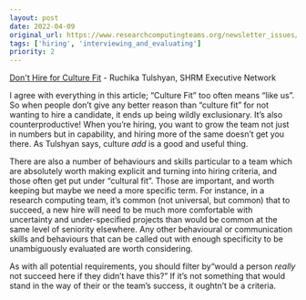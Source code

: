 ```yaml
---
layout: post
date: 2022-04-09
original_url: https://www.researchcomputingteams.org/newsletter_issues/0117
tags: ['hiring', 'interviewing_and_evaluating']
priority: 2
---
```


<!-- markdownlint-disable MD033 -->
<!-- markdownlint-disable MD041 -->
<!-- markdownlint-disable MD049 -->

[Don't Hire for Culture Fit](https://www.shrm.org/executive/resources/articles/pages/dont-hire-for-culture-fit-tulshyan.aspx) - Ruchika Tulshyan, SHRM Executive Network

I agree with everything in this article; “Culture Fit” too often means “like us”.  So when people don’t give any better reason than “culture fit” for not wanting to hire a candidate, it ends up being wildly exclusionary.  It’s also counterproductive!  When you’re hiring, you want to grow the team not just in numbers but in capability, and hiring more of the same doesn’t get you there.  As Tulshyan says, culture *add* is a good and useful thing.

There are also a number of behaviours and skills particular to a team  which are absolutely worth making explicit and turning into hiring criteria, and those often get put under “cultural fit”.  Those are important, and worth keeping but maybe we need a more specific term.  For instance, in a research computing team, it’s common (not universal, but common) that to succeed, a new hire will need to be much more comfortable with uncertainty and under-specified projects than would be common at the same level of seniority elsewhere.   Any other behavioural or communication skills and behaviours that can be called out with enough specificity to be unambiguously evaluated are worth considering.

As with all potential requirements, you should filter by“would a person *really* not succeed here if they didn’t have this?” If it’s not something that would stand in the way of their or the team’s success, it oughtn’t be a criteria.